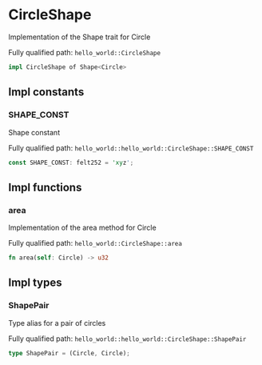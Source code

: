 # CircleShape

Implementation of the Shape trait for Circle

Fully qualified path: `hello_world::CircleShape`

```rust
impl CircleShape of Shape<Circle>
```

## Impl constants

### SHAPE_CONST

Shape constant

Fully qualified path: `hello_world::hello_world::CircleShape::SHAPE_CONST`

```rust
const SHAPE_CONST: felt252 = 'xyz';
```


## Impl functions

### area

Implementation of the area method for Circle

Fully qualified path: `hello_world::CircleShape::area`

```rust
fn area(self: Circle) -> u32
```


## Impl types

### ShapePair

Type alias for a pair of circles

Fully qualified path: `hello_world::hello_world::CircleShape::ShapePair`

```rust
type ShapePair = (Circle, Circle);
```


